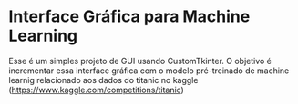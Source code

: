 # Interface Gráfica para Machine Learning
Esse é um simples projeto de GUI usando CustomTkinter. O objetivo é incrementar essa interface gráfica com o modelo pré-treinado de machine learnig relacionado aos dados do titanic no kaggle (https://www.kaggle.com/competitions/titanic)
